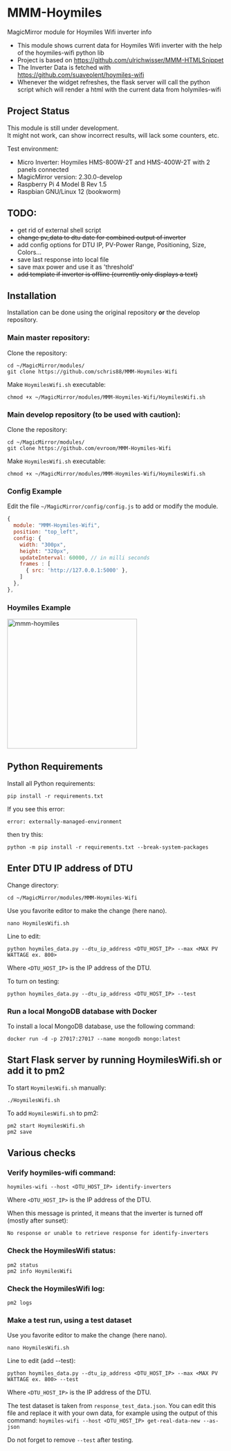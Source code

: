 # MMM-Hoymiles
MagicMirror module for Hoymiles Wifi inverter info

- This module shows current data for Hoymiles Wifi inverter with the help of the hoymiles-wifi python lib
- Project is based on https://github.com/ulrichwisser/MMM-HTMLSnippet
- The Inverter Data is fetched with https://github.com/suaveolent/hoymiles-wifi
- Whenever the widget refreshes, the flask server will call the python script which will render a html with the current data from holymiles-wifi

## Project Status
This module is still under development.<br>
It might not work, can show incorrect results, will lack some counters, etc.

Test environment:
- Micro Inverter: Hoymiles HMS-800W-2T and HMS-400W-2T with 2 panels connected
- MagicMirror version: 2.30.0-develop
- Raspberry Pi 4 Model B Rev 1.5
- Raspbian GNU/Linux 12 (bookworm)

## TODO:
- get rid of external shell script
- ~~change pv_data to dtu date for combined output of inverter~~
- add config options for DTU IP, PV-Power Range, Positioning, Size, Colors...
- save last response into local file
- save max power and use it as 'threshold'
- ~~add template if inverter is offline (currently only displays a text)~~

## Installation
Installation can be done using the original repository **or** the develop repository.
### Main master repository:
Clone the repository:
```shell
cd ~/MagicMirror/modules/
git clone https://github.com/schris88/MMM-Hoymiles-Wifi
```
Make `HoymilesWifi.sh` executable:
```shell
chmod +x ~/MagicMirror/modules/MMM-Hoymiles-Wifi/HoymilesWifi.sh
```
### Main develop repository (to be used with caution):
Clone the repository:
```shell
cd ~/MagicMirror/modules/
git clone https://github.com/evroom/MMM-Hoymiles-Wifi
```
Make `HoymilesWifi.sh` executable:
```shell
chmod +x ~/MagicMirror/modules/MMM-Hoymiles-Wifi/HoymilesWifi.sh
```
### Config Example
Edit the file `~/MagicMirror/config/config.js` to add or modify the module.
```javascript
{
  module: "MMM-Hoymiles-Wifi",
  position: "top_left",
  config: {
    width: "300px",
    height: "320px",
    updateInterval: 60000, // in milli seconds
    frames : [
      { src: 'http://127.0.0.1:5000' },
    ]
  },
},
```

### Hoymiles Example
<img src="mmm-hoymiles.jpg" alt="mmm-hoymiles" width="300"/>

## Python Requirements
Install all Python requirements:
```shell
pip install -r requirements.txt
```
If you see this error:
```
error: externally-managed-environment
````
then try this:
```shell
python -m pip install -r requirements.txt --break-system-packages
```

## Enter DTU IP address of DTU
Change directory:
```shell
cd ~/MagicMirror/modules/MMM-Hoymiles-Wifi
```
Use you favorite editor to make the change (here nano).
```shell
nano HoymilesWifi.sh
```
Line to edit:
```
python hoymiles_data.py --dtu_ip_address <DTU_HOST_IP> --max <MAX PV WATTAGE ex. 800>
```
Where `<DTU_HOST_IP>` is the IP address of the DTU.

To turn on testing:
```
python hoymiles_data.py --dtu_ip_address <DTU_HOST_IP> --test
```

### Run a local MongoDB database with Docker
To install a local MongoDB database, use the following command:
```shell
docker run -d -p 27017:27017 --name mongodb mongo:latest
```

## Start Flask server by running HoymilesWifi.sh or add it to pm2
To start `HoymilesWifi.sh` manually:
```shell
./HoymilesWifi.sh
```

To add `HoymilesWifi.sh` to pm2:
```shell
pm2 start HoymilesWifi.sh
pm2 save
```
## Various checks
### Verify hoymiles-wifi command:
```shell
hoymiles-wifi --host <DTU_HOST_IP> identify-inverters
```
Where `<DTU_HOST_IP>` is the IP address of the DTU.

When this message is printed, it means that the inverter is turned off (mostly after sunset):
```
No response or unable to retrieve response for identify-inverters
```
### Check the HoymilesWifi status:
```shell
pm2 status
pm2 info HoymilesWifi
```
### Check the HoymilesWifi log:
```shell
pm2 logs
```
### Make a test run, using a test dataset
Use you favorite editor to make the change (here nano).
```shell
nano HoymilesWifi.sh
```
Line to edit (add --test):
```
python hoymiles_data.py --dtu_ip_address <DTU_HOST_IP> --max <MAX PV WATTAGE ex. 800> --test
```
Where `<DTU_HOST_IP>` is the IP address of the DTU.

The test dataset is taken from `response_test_data.json`.
You can edit this file and replace it with your own data, for example using the output of this command:
`hoymiles-wifi --host <DTU_HOST_IP> get-real-data-new --as-json`

Do not forget to remove `--test` after testing.
